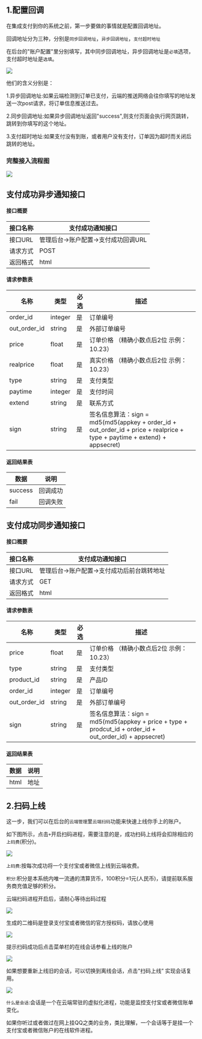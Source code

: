 ## 1.配置回调

在集成支付到你的系统之前，第一步要做的事情就是配置回调地址。

回调地址分为三种，分别是`同步回调地址`，`异步回调地址`，`支付超时地址`

在后台的"账户配置"里分别填写，其中同步回调地址，异步回调地址是`必填`选项，支付超时地址是`选填`。

![](https://cloud.gatepay.io/assets/teaching/001.png)

他们的含义分别是：

1.异步回调地址:如果云端检测到订单已支付，云端的推送网络会往你填写的地址发送一次post请求，将订单信息推送过去。

2.同步回调地址:如果异步回调地址返回"success",则支付页面会执行网页跳转，跳转到你填写的这个地址。

3.支付超时地址:如果支付没有到账，或者用户没有支付，订单因为超时而关闭后跳转的地址。

### 完整接入流程图

![](https://cloud.gatepay.io/assets/teaching/002.png)

## 支付成功异步通知接口

#### 接口概要

| 接口名称  | 支付成功通知接口                |
|-------|-------------------------|
| 接口URL | 管理后台\->账户配置\->支付成功回调URL |
| 请求方式  | POST                    |
| 返回格式  | html                    |


#### 请求参数表

| 名称             | 类型      | 必选 | 描述                                                                                                                                |
|----------------|---------|----|-----------------------------------------------------------------------------------------------------------------------------------|
| order\_id      | integer | 是  | 订单编号                                                                                                                              |
| out\_order\_id | string  | 是  | 外部订单编号                                                                                                                            |
| price          | float   | 是  | 订单价格 （精确小数点后2位 示例：10\.23）                                                                                                         |
| realprice      | float   | 是  | 真实价格 （精确小数点后2位 示例：10\.23）                                                                                                         |
| type           | string  | 是  | 支付类型                                                                                                                              |
| paytime        | integer | 是  | 支付时间                                                                                                                              |
| extend         | string  | 是  | 联系方式                                                                                                                              |
| sign           | string  | 是  | 签名信息算法：sign = md5\(md5\(appkey \+ order\_id \+ out\_order\_id \+ price \+ realprice \+ type \+ paytime \+ extend\) \+ appsecret\) |


#### 返回结果表

| 数据      | 说明   |
|---------|------|
| success | 回调成功 |
| fail    | 回调失败 |


## 支付成功同步通知接口

#### 接口概要

| 接口名称  | 支付成功通知接口                  |
|-------|---------------------------|
| 接口URL | 管理后台\->账户配置\->支付成功后前台跳转地址 |
| 请求方式  | GET                       |
| 返回格式  | html                      |


#### 请求参数表

| 名称             | 类型      | 必选 | 描述                                                                                                             |
|----------------|---------|----|----------------------------------------------------------------------------------------------------------------|
| price          | float   | 是  | 订单价格 （精确小数点后2位 示例：10\.23）                                                                                      |
| type           | string  | 是  | 支付类型                                                                                                           |
| product\_id    | string  | 是  | 产品ID                                                                                                           |
| order\_id      | integer | 是  | 订单编号                                                                                                           |
| out\_order\_id | string  | 是  | 外部订单编号                                                                                                         |
| sign           | string  | 是  | 签名信息算法：sign = md5\(md5\(appkey \+ price \+ type \+ prodcut\_id \+ order\_id \+ out\_order\_id\) \+ appsecret\) |


#### 返回结果表

| 数据   | 说明 |
|------|----|
| html | 地址 |


## 2.扫码上线

这一步，我们可以在后台的`云端管理`里`云端扫码`功能来快速上线你手上的账户。

如下图所示，点击`+`开启扫码进程，需要注意的是，成功扫码上线将会扣除相应的`上码费`(积分)。

![](https://cloud.gatepay.io/assets/teaching/004.png)

`上码费`:按每次成功将一个支付宝或者微信上线到云端收费。

`积分`:积分是本系统内唯一流通的清算货币，100积分=1元(人民币)，请提前联系服务商充值足够的积分。

云端扫码进程开启后，请耐心等待出码过程

![](https://cloud.gatepay.io/assets/teaching/005.png)

生成的二维码是登录支付宝或者微信的官方授权码，请放心使用

![](https://cloud.gatepay.io/assets/teaching/006.png)

提示扫码成功后点击菜单栏的在线会话参看上线的账户

![](https://cloud.gatepay.io/assets/teaching/008.png)

如果想要重新上线旧的会话，可以切换到离线会话，点击"扫码上线” 实现会话复用。

![](https://cloud.gatepay.io/assets/teaching/007.png)

`什么是会话`:会话是一个在云端常驻的虚拟化进程，功能是监控支付宝或者微信账单变化。

如果你听过或者做过在网上挂QQ之类的业务，类比理解，一个会话等于是挂一个支付宝或者微信账户的在线软件进程。
